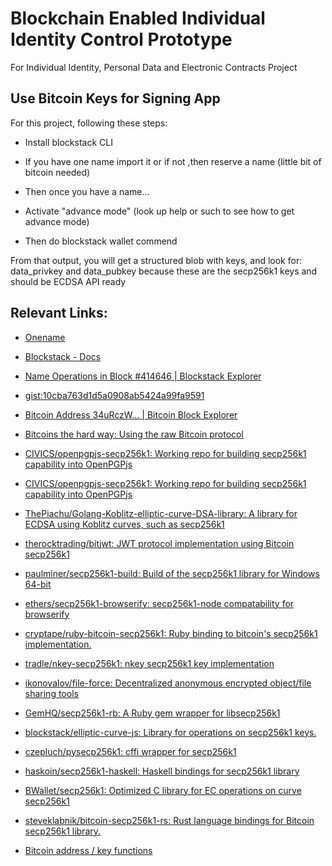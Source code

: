 # Blockchain Enabled Individual Identity Control Prototype

For Individual Identity, Personal Data and Electronic Contracts Project

## Use Bitcoin Keys for Signing App

For this project, following these steps:

* Install blockstack CLI

* If you have one name import it or if not ,then reserve a name (little bit of  bitcoin needed)

* Then once you have a name...

* Activate "advance mode" (look up help or such to see how to get advance mode)

* Then do blockstack wallet commend

From that output, you will get a structured blob with keys, and look for: data_privkey and data_pubkey because these are the secp256k1 keys and should be ECDSA API ready

## Relevant Links: 

* [Onename](https://onename.com/settings)

* [Blockstack - Docs](https://blockstack.org/docs)

* [Name Operations in Block #414646 | Blockstack Explorer](https://explorer.blockstack.org/nameops/414646)

* [gist:10cba763d1d5a0908ab5424a99fa9591](https://gist.github.com/jwalsh/10cba763d1d5a0908ab5424a99fa9591)

* [Bitcoin Address 34uRczW... | Bitcoin Block Explorer](https://blockexplorer.com/address/34uRczWSFuVUESrBk3q1PdV8LePKCZp9An)

* [Bitcoins the hard way: Using the raw Bitcoin protocol](http://www.righto.com/2014/02/bitcoins-hard-way-using-raw-bitcoin.html)

* [CIVICS/openpgpjs-secp256k1: Working repo for building secp256k1 capability into OpenPGPjs](https://github.com/CIVICS/openpgpjs-secp256k1)

* [CIVICS/openpgpjs-secp256k1: Working repo for building secp256k1 capability into OpenPGPjs](https://github.com/CIVICS/openpgpjs-secp256k1#encrypt-and-decrypt-string-data-with-pgp-keys)

* [ThePiachu/Golang-Koblitz-elliptic-curve-DSA-library: A library for ECDSA using Koblitz curves, such as secp256k1](https://github.com/ThePiachu/Golang-Koblitz-elliptic-curve-DSA-library)

* [therocktrading/bitjwt: JWT protocol implementation using Bitcoin secp256k1](https://github.com/therocktrading/bitjwt)

* [paulminer/secp256k1-build: Build of the secp256k1 library for Windows 64-bit](https://github.com/paulminer/secp256k1-build)

* [ethers/secp256k1-browserify: secp256k1-node compatability for browserify](https://github.com/ethers/secp256k1-browserify)

* [cryptape/ruby-bitcoin-secp256k1: Ruby binding to bitcoin's secp256k1 implementation.](https://github.com/cryptape/ruby-bitcoin-secp256k1)

* [tradle/nkey-secp256k1: nkey secp256k1 key implementation](https://github.com/tradle/nkey-secp256k1)

* [ikonovalov/file-force: Decentralized anonymous encrypted object/file sharing tools](https://github.com/ikonovalov/file-force)

* [GemHQ/secp256k1-rb: A Ruby gem wrapper for libsecp256k1](https://github.com/GemHQ/secp256k1-rb)

* [blockstack/elliptic-curve-js: Library for operations on secp256k1 keys.](https://github.com/blockstack/elliptic-curve-js)

* [czepluch/pysecp256k1: cffi wrapper for secp256k1](https://github.com/czepluch/pysecp256k1)

* [haskoin/secp256k1-haskell: Haskell bindings for secp256k1 library](https://github.com/haskoin/secp256k1-haskell)

* [BWallet/secp256k1: Optimized C library for EC operations on curve secp256k1](https://github.com/BWallet/secp256k1)

* [steveklabnik/bitcoin-secp256k1-rs: Rust language bindings for Bitcoin secp256k1 library.](https://github.com/steveklabnik/bitcoin-secp256k1-rs)

* [Bitcoin address / key functions](https://gist.github.com/shirriff/8e6b5650361bbe78a055)

